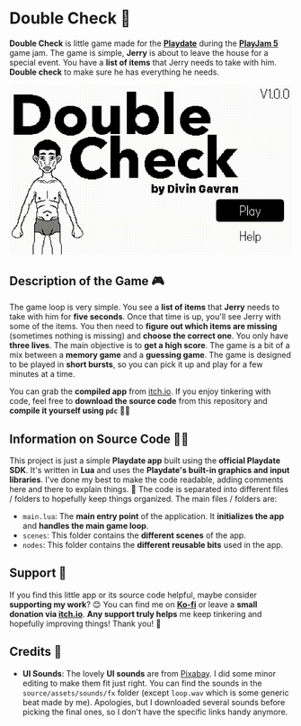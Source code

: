 # Double Check 👀

**Double Check** is little game made for the **[Playdate](https://play.date)** during the **[PlayJam 5](https://itch.io/jam/playjam-5)** game jam. The game is simple, **Jerry** is about to leave the house for a special event. You have a **list of items** that Jerry needs to take with him. **Double check** to make sure he has everything he needs.

<p align="center">
  <img src="/publish/showcase.gif" />
</p>

## Description of the Game 🎮

The game loop is very simple. You see a **list of items** that **Jerry** needs to take with him for **five seconds**. Once that time is up, you'll see Jerry with some of the items. You then need to **figure out which items are missing** (sometimes nothing is missing) and **choose the correct one**. You only have **three lives**. The main objective is to **get a high score**. The game is a bit of a mix between a **memory game** and a **guessing game**. The game is designed to be played in **short bursts**, so you can pick it up and play for a few minutes at a time.

You can grab the **compiled app** from [itch.io](https://divingavran.itch.io/double-check). If you enjoy tinkering with code, feel free to **download the source code** from this repository and **compile it yourself using `pdc`** 🧑‍💻

## Information on Source Code 🧑‍💻

This project is just a simple **Playdate app** built using the **official Playdate SDK**. It's written in **Lua** and uses the **Playdate's built-in graphics and input libraries**. I've done my best to make the code readable, adding comments here and there to explain things. 📝 The code is separated into different files / folders to hopefully keep things organized. The main files / folders are:

- `main.lua`: The **main entry point** of the application. It **initializes the app** and **handles the main game loop**.
- `scenes`: This folder contains the **different scenes** of the app.
- `nodes`: This folder contains the **different reusable bits** used in the app.

## Support 💖

If you find this little app or its source code helpful, maybe consider **supporting my work**? 😊 You can find me on **[Ko-fi](https://ko-fi.com/divin)** or leave a **small donation via [itch.io](https://divingavran.itch.io/double-check)**. **Any support truly helps** me keep tinkering and hopefully improving things! Thank you! 🙏

## Credits 🙏

- **UI Sounds**: The lovely **UI sounds** are from [Pixabay](https://pixabay.com). I did some minor editing to make them fit just right. You can find the sounds in the `source/assets/sounds/fx` folder (except `loop.wav` which is some generic beat made by me). Apologies, but I downloaded several sounds before picking the final ones, so I don't have the specific links handy anymore.
